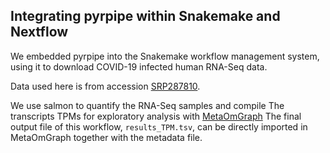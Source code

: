 ## Integrating pyrpipe within Snakemake and Nextflow
We embedded pyrpipe into the Snakemake workflow management system, using it to download COVID-19 infected human RNA-Seq data.

Data used here is from accession [SRP287810](https://trace.ncbi.nlm.nih.gov/Traces/sra/?study=SRP287810).

We use salmon to quantify the RNA-Seq samples and compile The transcripts TPMs for exploratory analysis with [MetaOmGraph](https://github.com/urmi-21/MetaOmGraph)
The final output file of this workflow, `results_TPM.tsv`, can be directly imported in MetaOmGraph together with the metadata file.

